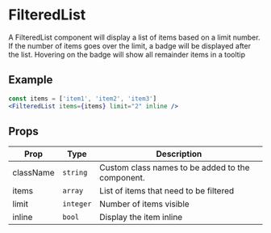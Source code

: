 # FilteredList

A FilteredList component will display a list of items based on a limit number. If the number of items goes over the limit, a badge will be displayed after the list.
Hovering on the badge will show all remainder items in a tooltip

## Example

```jsx
const items = ['item1', 'item2', 'item3']
<FilteredList items={items} limit="2" inline />
```

## Props

| Prop      | Type      | Description                                      |
| --------- | --------- | ------------------------------------------------ |
| className | `string`  | Custom class names to be added to the component. |
| items     | `array`   | List of items that need to be filtered           |
| limit     | `integer` | Number of items visible                          |
| inline    | `bool`    | Display the item inline                          |
